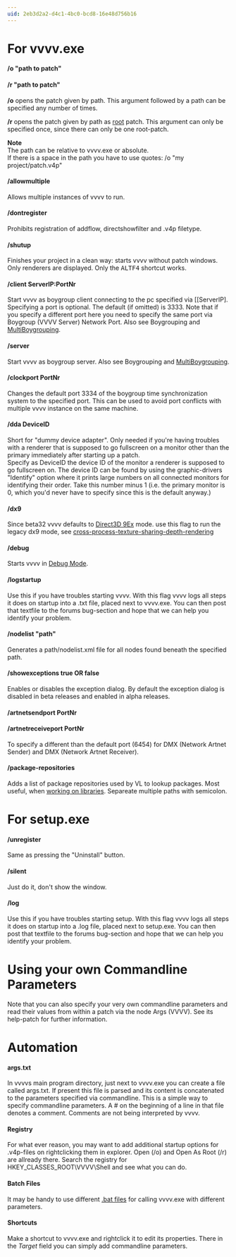 ```yaml
---
uid: 2eb3d2a2-d4c1-4bc0-bcd8-16e48d756b16
---
```


# For vvvv.exe

#### /o "path to patch"
#### /r "path to patch"

**/o** opens the patch given by path. This argument followed by a path can be specified any number of times.  

**/r** opens the patch given by path as [root](xref:5eea935d-c82d-4b89-8403-1fbc1d79fb93) patch. This argument can only be specified once, since there can only be one root-patch.  

**Note**   
The path can be relative to vvvv.exe or absolute.   
If there is a space in the path you have to use quotes: /o "my project/patch.v4p"  

#### /allowmultiple
Allows multiple instances of vvvv to run.  

#### /dontregister 
Prohibits registration of addflow, directshowfilter and .v4p filetype.  

#### /shutup
Finishes your project in a clean way: starts vvvv without patch windows. Only renderers are displayed. Only the <span class="keyseq"><kbd>ALT</kbd><kbd>F4</kbd></span> shortcut works.  

#### /client ServerIP:PortNr
Start vvvv as boygroup client connecting to the pc specified via [[ServerIP]. Specifying a port is optional. The default (if omitted) is 3333. Note that if you specify a different port here you need to specify the same port via <span class="node">Boygroup (VVVV Server)</span> <span class="pin">Network Port</span>. Also see Boygrouping and [MultiBoygrouping](xref:511c5e9e-a4b0-4f82-914b-2231cea23cfe).  

#### /server
Start vvvv as boygroup server. Also see Boygrouping and [MultiBoygrouping](xref:511c5e9e-a4b0-4f82-914b-2231cea23cfe).  

#### /clockport PortNr
Changes the default port 3334 of the boygroup time synchronization system to the specified port. This can be used to avoid port conflicts with multiple vvvv instance on the same machine.  

#### /dda DeviceID 
Short for "dummy device adapter". Only needed if you're having troubles with a renderer that is supposed to go fullscreen on a monitor other than the primary immediately after starting up a patch.   
Specify as DeviceID the device ID of the monitor a renderer is supposed to go fullscreen on. The device ID can be found by using the graphic-drivers "Identify" option where it prints large numbers on all connected monitors for identifying their order. Take this number minus 1 (i.e. the primary monitor is 0, which you'd never have to specify since this is the default anyway.)  

#### /dx9
Since beta32 vvvv defaults to <a href="http://msdn.microsoft.com/en-us/library/windows/desktop/ee890072%28v=vs.85%29.aspx" class="extURL" target="_blank">Direct3D 9Ex</a> mode. use this flag to run the legacy dx9 mode, see <a href="https://vvvv.org/blog/cross-process-texture-sharing-depth-rendering" class="extURL blog" target="_blank">cross-process-texture-sharing-depth-rendering</a>  

#### /debug
Starts vvvv in [Debug Mode](xref:36621302-10e7-47fe-a8d0-b609c758974d).  

#### /logstartup
Use this if you have troubles starting vvvv. With this flag vvvv logs all steps it does on startup into a .txt file, placed next to vvvv.exe. You can then post that textfile to the forums bug-section and hope that we can help you identify your problem.  

#### /nodelist "path"
Generates a path/nodelist.xml file for all nodes found beneath the specified path.  

#### /showexceptions true OR false
Enables or disables the exception dialog. By default the exception dialog is disabled in beta releases and enabled in alpha releases.  

#### /artnetsendport PortNr
#### /artnetreceiveport PortNr
To specify a different than the default port (6454) for <span class="node">DMX (Network Artnet Sender)</span> and <span class="node">DMX (Network Artnet Receiver)</span>.  

#### /package-repositories
Adds a list of package repositories used by VL to lookup packages. Most useful, when [working on libraries](https://thegraybook.vvvv.org/reference/extending/contributing.html). Separeate multiple paths with semicolon.

# For setup.exe
#### /unregister
Same as pressing the "Uninstall" button.  

#### /silent
Just do it, don't show the window.  

#### /log
Use this if you have troubles starting setup. With this flag vvvv logs all steps it does on startup into a .log file, placed next to setup.exe. You can then post that textfile to the forums bug-section and hope that we can help you identify your problem.

# Using your own Commandline Parameters
Note that you can also specify your very own commandline parameters and read their values from within a patch via the node <span class="node">Args (VVVV)</span>. See its help-patch for further information.  

# Automation
#### args.txt
In vvvvs main program directory, just next to vvvv.exe you can create a file called args.txt. If present this file is parsed and its content is concatenated to the parameters specified via commandline. This is a simple way to specify commandline parameters. A # on the beginning of a line in that file denotes a comment. Comments are not being interpreted by vvvv.   

#### Registry
For what ever reason, you may want to add additional startup options for .v4p-files on rightclicking them in explorer. Open (/o) and Open As Root (/r) are allready there. Search the registry for   
 HKEY_CLASSES_ROOT\VVVV\Shell
and see what you can do.   

#### Batch Files
It may be handy to use different <a href="http://en.wikipedia.org/wiki/.bat" class="extURL" target="_blank">.bat files</a> for calling vvvv.exe with different parameters.   

#### Shortcuts
Make a shortcut to vvvv.exe and rightclick it to edit its properties. There in the *Target* field you can simply add commandline parameters.  